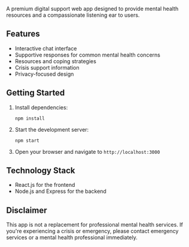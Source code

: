 A premium digital support web app designed to provide mental health resources and a compassionate listening ear to users.

## Features

- Interactive chat interface
- Supportive responses for common mental health concerns
- Resources and coping strategies
- Crisis support information
- Privacy-focused design

## Getting Started

1. Install dependencies:
   ```
   npm install
   ```

2. Start the development server:
   ```
   npm start
   ```

3. Open your browser and navigate to `http://localhost:3000`

## Technology Stack

- React.js for the frontend
- Node.js and Express for the backend

## Disclaimer

This app is not a replacement for professional mental health services. If you're experiencing a crisis or emergency, please contact emergency services or a mental health professional immediately. 